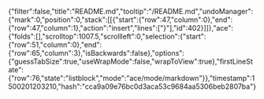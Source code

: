 {"filter":false,"title":"README.md","tooltip":"/README.md","undoManager":{"mark":0,"position":0,"stack":[[{"start":{"row":47,"column":0},"end":{"row":47,"column":1},"action":"insert","lines":["}"],"id":402}]]},"ace":{"folds":[],"scrolltop":1007.5,"scrollleft":0,"selection":{"start":{"row":51,"column":0},"end":{"row":65,"column":3},"isBackwards":false},"options":{"guessTabSize":true,"useWrapMode":false,"wrapToView":true},"firstLineState":{"row":76,"state":"listblock","mode":"ace/mode/markdown"}},"timestamp":1500201203210,"hash":"cca9a09e76bc0d3aca53c9684aa5306beb2807ba"}